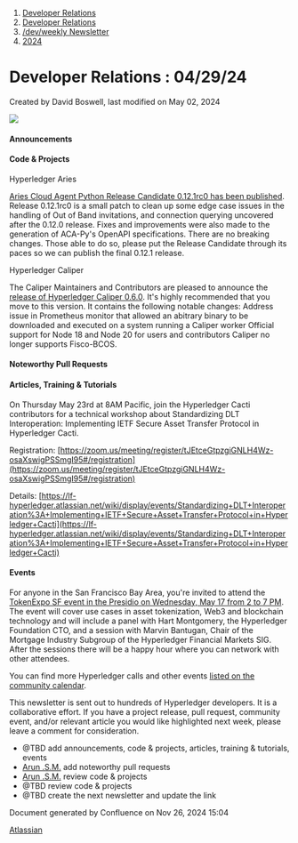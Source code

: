 1. [Developer Relations](index.html)
2. [Developer Relations](Developer-Relations_17170434.html)
3. [/dev/weekly Newsletter](17170445.html)
4. [2024](2024_17172152.html)

# Developer Relations : 04/29/24

Created by David Boswell, last modified on May 02, 2024

![](attachments/17170434/17171308.png?height=169)

#### Announcements

#### Code &amp; Projects

Hyperledger Aries

[Aries Cloud Agent Python Release Candidate 0.12.1rc0 has been published](https://lists.hyperledger.org/g/aries/topic/aries_cloud_agent_python/105718184). Release 0.12.1rc0 is a small patch to clean up some edge case issues in the handling of Out of Band invitations, and connection querying uncovered after the 0.12.0 release. Fixes and improvements were also made to the generation of ACA-Py's OpenAPI specifications. There are no breaking changes. Those able to do so, please put the Release Candidate through its paces so we can publish the final 0.12.1 release.

Hyperledger Caliper

The Caliper Maintainers and Contributors are pleased to announce the [release of Hyperledger Caliper 0.6.0](https://github.com/hyperledger/caliper/releases/tag/v0.6.0). It's highly recommended that you move to this version. It contains the following notable changes: Address issue in Prometheus monitor that allowed an abitrary binary to be downloaded and executed on a system running a Caliper worker Official support for Node 18 and Node 20 for users and contributors Caliper no longer supports Fisco-BCOS.

#### Noteworthy Pull Requests

#### Articles, Training &amp; Tutorials

On Thursday May 23rd at 8AM Pacific, join the Hyperledger Cacti contributors for a technical workshop about Standardizing DLT Interoperation: Implementing IETF Secure Asset Transfer Protocol in Hyperledger Cacti.

Registration: [https://zoom.us/meeting/register/tJEtceGtpzgiGNLH4Wz-osaXswigPSSmgI95#/registration](https://zoom.us/meeting/register/tJEtceGtpzgiGNLH4Wz-osaXswigPSSmgI95#/registration)

Details: [https://lf-hyperledger.atlassian.net/wiki/display/events/Standardizing+DLT+Interoperation%3A+Implementing+IETF+Secure+Asset+Transfer+Protocol+in+Hyperledger+Cacti](https://lf-hyperledger.atlassian.net/wiki/display/events/Standardizing+DLT+Interoperation%3A+Implementing+IETF+Secure+Asset+Transfer+Protocol+in+Hyperledger+Cacti)

#### Events

For anyone in the San Francisco Bay Area, you're invited to attend the [TokenExpo SF event in the Presidio on Wednesday, May 17 from 2 to 7 PM](https://www.eventbrite.com/e/tokenexpo-sf-tickets-880490981227). The event will cover use cases in asset tokenization, Web3 and blockchain technology and will include a panel with Hart Montgomery, the Hyperledger Foundation CTO, and a session with Marvin Bantugan, Chair of the Mortgage Industry Subgroup of the Hyperledger Financial Markets SIG. After the sessions there will be a happy hour where you can network with other attendees.

You can find more Hyperledger calls and other events [listed on the community calendar](https://lf-hyperledger.atlassian.net/wiki/display/HYP/Calendar+of+Public+Meetings).

This newsletter is sent out to hundreds of Hyperledger developers. It is a collaborative effort. If you have a project release, pull request, community event, and/or relevant article you would like highlighted next week, please leave a comment for consideration.

- @TBD add announcements, code &amp; projects, articles, training &amp; tutorials, events
- [Arun .S.M.](https://lf-hyperledger.atlassian.net/wiki/people/621a0e5097d313006ba7386a?ref=confluence) add noteworthy pull requests
- [Arun .S.M.](https://lf-hyperledger.atlassian.net/wiki/people/621a0e5097d313006ba7386a?ref=confluence) review code &amp; projects
- @TBD review code &amp; projects
- @TBD create the next newsletter and update the link

Document generated by Confluence on Nov 26, 2024 15:04

[Atlassian](http://www.atlassian.com/)
